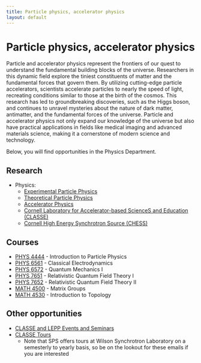 ```yaml
---
title: Particle physics, accelerator physics
layout: default
---
```

<link rel="stylesheet" href="/main.css">

# Particle physics, accelerator physics

Particle and accelerator physics represent the frontiers of our quest to understand the fundamental building blocks of the universe. Researchers in this dynamic field explore the tiniest constituents of matter and the fundamental forces that govern them. By utilizing cutting-edge particle accelerators, scientists accelerate particles to nearly the speed of light, recreating conditions similar to those at the birth of the cosmos. This research has led to groundbreaking discoveries, such as the Higgs boson, and continues to unravel mysteries about the nature of dark matter, antimatter, and the fundamental forces of the universe. Particle and accelerator physics not only expand our knowledge of the universe but also have practical applications in fields like medical imaging and advanced materials science, making it a cornerstone of modern science and technology.

Below, you will find opportunities in the Physics Department.

## Research
- Physics:
  - [Experimental Particle Physics](https://physics.cornell.edu/research/experimental-elementary-particle-physics)
  - [Theoretical Particle Physics](https://physics.cornell.edu/research/theoretical-elementary-particle-physics)
  - [Accelerator Physics](https://physics.cornell.edu/research/accelerator-physics)
  - [Cornell Laboratory for Accelerator-based ScienceS and Education (CLASSE)](https://www.classe.cornell.edu/)
  - [Cornell High Energy Synchrotron Source (CHESS)](https://www.chess.cornell.edu/)

## Courses
- [PHYS 4444](https://classes.cornell.edu/browse/roster/SP23/class/PHYS/4444) - Introduction to Particle Physics
- [PHYS 6561](https://classes.cornell.edu/browse/roster/FA23/class/PHYS/6561) - Classical Electrodynamics
- [PHYS 6572](https://classes.cornell.edu/browse/roster/FA22/class/PHYS/6572) - Quantum Mechanics I
- [PHYS 7651](https://classes.cornell.edu/browse/roster/FA23/class/PHYS/7651) - Relativistic Quantum Field Theory I
- [PHYS 7652](https://classes.cornell.edu/browse/roster/SP23/class/PHYS/7652) - Relativistic Quantum Field Theory II
- [MATH 4500](https://classes.cornell.edu/browse/roster/SP23/class/MATH/4500) - Matrix Groups
- [MATH 4530](https://classes.cornell.edu/browse/roster/FA23/class/MATH/4530) - Introduction to Topology

## Other opportunities
- [CLASSE and LEPP Events and Seminars](https://www.classe.cornell.edu/NewsAndEvents/)
- [CLASSE Tours](https://tours.classe.cornell.edu/)
  - Note that SPS offers tours at Wilson Synchrotron Laboratory on a semesterly to yearly basis, so be on the lookout for these emails if you are interested
